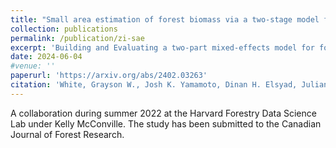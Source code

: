 ```yaml
---
title: "Small area estimation of forest biomass via a two-stage model for continuous zero-inflated data"
collection: publications
permalink: /publication/zi-sae
excerpt: 'Building and Evaluating a two-part mixed-effects model for forestry data in a zero-inflated setting.'
date: 2024-06-04
#venue: ''
paperurl: 'https://arxiv.org/abs/2402.03263'
citation: 'White, Grayson W., Josh K. Yamamoto, Dinan H. Elsyad, Julian F. Schmitt, Niels H. Korsgaard, Jie Kate Hu, George C. Gaines III, Tracey S. Frescino, and Kelly S. McConville. "Small area estimation of forest biomass via a two-stage model for continuous zero-inflated data." arXiv preprint arXiv:2402.03263 (2024).'
---
```


A collaboration during summer 2022 at the Harvard Forestry Data Science Lab under Kelly McConville. The study has been submitted to the Canadian Journal of Forest Research.


<!-- Worked with US Forest Inventory and Analysis (FIA) data to build and evaluate an estimator, called the zero-inflation small area estimation (ZI-SAE) estimator. I worked in collaboration with Reed College student Josh Yamamoto under the direction of Kelly McConville and used `R` and the Harvard RC cluster to run the simulations. Feel free to take a look at a draft version of the paper we're eventually hoping to submit: [Download draft here.](http://julians42.github.io/files/ZI_SAE.pdf) (updated Oct 29, 2022). -->

<!-- Recommended citation: Your Name, You. (2015). "Paper Title Number 3." <i>Journal 1</i>. 1(3). -->
<!-- http://julians42.github.io/files/ZI_SAE.pdf -->
